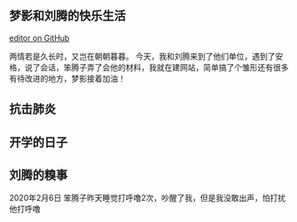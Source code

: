 ## 梦影和刘腾的快乐生活
[editor on GitHub](https://github.com/dovezhangmy/dovezhangmy.github.io/edit/master/README.md) 

两情若是久长时，又岂在朝朝暮暮。
今天，我和刘腾来到了他们单位，遇到了安格，说了会话，笨腾子弄了会他的材料，我就在建网站，简单搞了个雏形还有很多有待改进的地方，梦影接着加油！

## 抗击肺炎



## 开学的日子



## 刘腾的糗事
2020年2月6日  笨腾子昨天睡觉打呼噜2次，吵醒了我，但是我没敢出声，怕打扰他打呼噜
